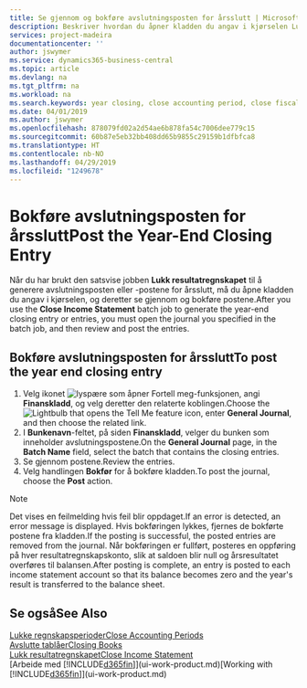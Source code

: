 ```yaml
---
title: Se gjennom og bokføre avslutningsposten for årsslutt | Microsoft-dokumentasjon
description: Beskriver hvordan du åpner kladden du angav i kjørselen Lukk resultatregnskapet, og deretter ser gjennom og bokfører avslutningsposten for årsslutt.
services: project-madeira
documentationcenter: ''
author: jswymer
ms.service: dynamics365-business-central
ms.topic: article
ms.devlang: na
ms.tgt_pltfrm: na
ms.workload: na
ms.search.keywords: year closing, close accounting period, close fiscal year, bank account detailed trial balance
ms.date: 04/01/2019
ms.author: jswymer
ms.openlocfilehash: 878079fd02a2d54ae6b878fa54c7006dee779c15
ms.sourcegitcommit: 60b87e5eb32bb408dd65b9855c29159b1dfbfca8
ms.translationtype: HT
ms.contentlocale: nb-NO
ms.lasthandoff: 04/29/2019
ms.locfileid: "1249678"
---
```

# <a name="post-the-year-end-closing-entry"></a><span data-ttu-id="17553-103">Bokføre avslutningsposten for årsslutt</span><span class="sxs-lookup"><span data-stu-id="17553-103">Post the Year-End Closing Entry</span></span>
<span data-ttu-id="17553-104">Når du har brukt den satsvise jobben **Lukk resultatregnskapet** til å generere avslutningsposten eller -postene for årsslutt, må du åpne kladden du angav i kjørselen, og deretter se gjennom og bokføre postene.</span><span class="sxs-lookup"><span data-stu-id="17553-104">After you use the **Close Income Statement** batch job to generate the year-end closing entry or entries, you must open the journal you specified in the batch job, and then review and post the entries.</span></span>

## <a name="to-post-the-year-end-closing-entry"></a><span data-ttu-id="17553-105">Bokføre avslutningsposten for årsslutt</span><span class="sxs-lookup"><span data-stu-id="17553-105">To post the year end closing entry</span></span>
1. <span data-ttu-id="17553-106">Velg ikonet ![lyspære som åpner Fortell meg-funksjonen](media/ui-search/search_small.png "Fortell hva du vil gjøre"), angi **Finanskladd**, og velg deretter den relaterte koblingen.</span><span class="sxs-lookup"><span data-stu-id="17553-106">Choose the ![Lightbulb that opens the Tell Me feature](media/ui-search/search_small.png "Tell me what you want to do") icon, enter **General Journal**, and then choose the related link.</span></span>
2. <span data-ttu-id="17553-107">I **Bunkenavn**-feltet, på siden **Finanskladd**, velger du bunken som inneholder avslutningspostene.</span><span class="sxs-lookup"><span data-stu-id="17553-107">On the **General Journal** page, in the **Batch Name** field, select the batch that contains the closing entries.</span></span>
3. <span data-ttu-id="17553-108">Se gjennom postene.</span><span class="sxs-lookup"><span data-stu-id="17553-108">Review the entries.</span></span>
4. <span data-ttu-id="17553-109">Velg handlingen **Bokfør** for å bokføre kladden.</span><span class="sxs-lookup"><span data-stu-id="17553-109">To post the journal, choose the **Post** action.</span></span>

> [!NOTE]  
>   <span data-ttu-id="17553-110">Det vises en feilmelding hvis feil blir oppdaget.</span><span class="sxs-lookup"><span data-stu-id="17553-110">If an error is detected, an error message is displayed.</span></span> <span data-ttu-id="17553-111">Hvis bokføringen lykkes, fjernes de bokførte postene fra kladden.</span><span class="sxs-lookup"><span data-stu-id="17553-111">If the posting is successful, the posted entries are removed from the journal.</span></span> <span data-ttu-id="17553-112">Når bokføringen er fullført, posteres en oppføring på hver resultatregnskapskonto, slik at saldoen blir null og årsresultatet overføres til balansen.</span><span class="sxs-lookup"><span data-stu-id="17553-112">After posting is complete, an entry is posted to each income statement account so that its balance becomes zero and the year's result is transferred to the balance sheet.</span></span>

## <a name="see-also"></a><span data-ttu-id="17553-113">Se også</span><span class="sxs-lookup"><span data-stu-id="17553-113">See Also</span></span>
[<span data-ttu-id="17553-114">Lukke regnskapsperioder</span><span class="sxs-lookup"><span data-stu-id="17553-114">Close Accounting Periods</span></span>](year-close-account-periods.md)  
[<span data-ttu-id="17553-115">Avslutte tablåer</span><span class="sxs-lookup"><span data-stu-id="17553-115">Closing Books</span></span>](year-close-books.md)  
[<span data-ttu-id="17553-116">Lukk resultatregnskapet</span><span class="sxs-lookup"><span data-stu-id="17553-116">Close Income Statement</span></span>](year-close-income-statement.md)  
<span data-ttu-id="17553-117">[Arbeide med [!INCLUDE[d365fin](includes/d365fin_md.md)]](ui-work-product.md)</span><span class="sxs-lookup"><span data-stu-id="17553-117">[Working with [!INCLUDE[d365fin](includes/d365fin_md.md)]](ui-work-product.md)</span></span>
